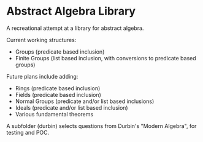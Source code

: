 # Abstract Algebra Library

A recreational attempt at a library for abstract algebra.

Current working structures:
- Groups (predicate based inclusion)
- Finite Groups (list based inclusion, with conversions to predicate based groups)

Future plans include adding:
- Rings (predicate based inclusion)
- Fields (predicate based inclusion)
- Normal Groups (predicate and/or list based inclusions)
- Ideals (predicate and/or list based inclusion)
- Various fundamental theorems

A subfolder (durbin) selects questions from Durbin's "Modern Algebra", for testing and POC.
